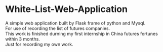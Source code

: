 # White-List-Web-Application
A simple web application built by Flask frame of python and Mysql.  
For use of recording the list of futures companies.  
This work is finished durning my first internship in China futures fortunes within 3 months.  
Just for recording my own work.
